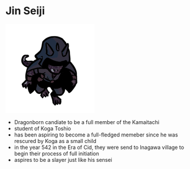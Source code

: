 # Jin Seiji
![token](token.png)
- Dragonborn candiate to be a full member of the Kamaitachi
- student of Koga Toshio
- has been aspiring to become a full-fledged memeber since he was rescured by Koga as a small child
- in the year 542 in the Era of Cid, they were send to Inagawa village to begin their process of full initiation
- aspires to be a slayer just like his sensei